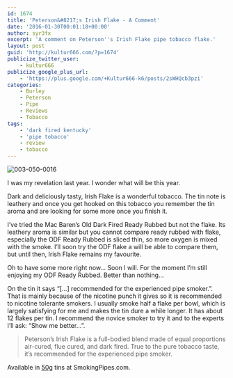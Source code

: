 ```yaml
---
id: 1674
title: 'Peterson&#8217;s Irish Flake - A Comment'
date: '2016-01-30T00:01:18+00:00'
author: syr3fx
excerpt: 'A comment on Peterson''s Irish Flake pipe tobacco flake.'
layout: post
guid: 'http://kultur666.com/?p=1674'
publicize_twitter_user:
    - kultur666
publicize_google_plus_url:
    - 'https://plus.google.com/+Kultur666-k6/posts/2sWHQcb3pzi'
categories:
    - Burley
    - Peterson
    - Pipe
    - Reviews
    - Tobacco
tags:
    - 'dark fired kentucky'
    - 'pipe tobacco'
    - review
    - tobacco
---
```


![003-050-0016](http://localhost:8080/wp-content/uploads/2016/01/003-050-0016.jpg)

I was my revelation last year. I wonder what will be this year.

Dark and deliciously tasty, Irish Flake is a wonderful tobacco. The tin note is leathery and once you get hooked on this tobacco you remember the tin aroma and are looking for some more once you finish it.

I’ve tried the Mac Baren’s Old Dark Fired Ready Rubbed but not the flake. Its leathery aroma is similar but you cannot compare ready rubbed with flake, especially the ODF Ready Rubbed is sliced thin, so more oxygen is mixed with the smoke. I’ll soon try the ODF flake a will be able to compare them, but until then, Irish Flake remains my favourite.

Oh to have some more right now… Soon I will. For the moment I’m still enjoying my ODF Ready Rubbed. Better than nothing…

On the tin it says “\[…\] recommended for the experienced pipe smoker.”. That is mainly because of the nicotine punch it gives so it is recommended to nicotine tolerante smokers. I usually smoke half a flake per bowl, which is largely satisfying for me and makes the tin dure a while longer. It has about 12 flakes per tin. I recommend the novice smoker to try it and to the experts I’ll ask: “Show me better…”.

> Peterson’s Irish Flake is a full-bodied blend made of equal proportions air-cured, flue cured, and dark fired. True to the pure tobacco taste, it’s recommended for the experienced pipe smoker.

Available in [50g](http://www.smokingpipes.com/tobacco/by-maker/peterson/moreinfo.cfm?product_id=23134) tins at SmokingPipes.com.